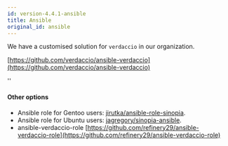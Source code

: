 ```yaml
---
id: version-4.4.1-ansible
title: Ansible
original_id: ansible
---
```


We have a customised solution for `verdaccio` in our organization.

[https://github.com/verdaccio/ansible-verdaccio](https://github.com/verdaccio/ansible-verdaccio)

<div id="codefund">''</div>

#### Other options

* Ansible role for Gentoo users: [jirutka/ansible-role-sinopia](https://github.com/jirutka/ansible-role-sinopia).
* Ansible role for Ubuntu users: [jagregory/sinopia-ansible](https://github.com/jagregory/sinopia-ansible).
* ansible-verdaccio-role [https://github.com/refinery29/ansible-verdaccio-role](https://github.com/refinery29/ansible-verdaccio-role)
